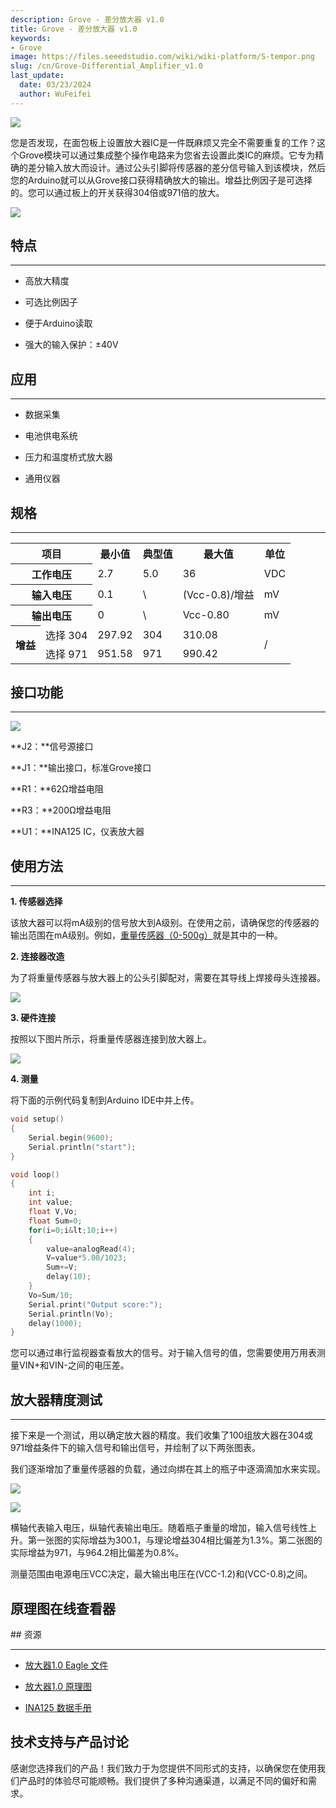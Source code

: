 ```yaml
---
description: Grove - 差分放大器 v1.0
title: Grove - 差分放大器 v1.0
keywords:
- Grove
image: https://files.seeedstudio.com/wiki/wiki-platform/S-tempor.png
slug: /cn/Grove-Differential_Amplifier_v1.0
last_update:
  date: 03/23/2024
  author: WuFeifei
---
```


<!-- ---
name: Grove - Differential Amplifier v1.0
category: Sensor
bzurl: https://www.seeedstudio.com/Grove-Differential-Amplifier-p-1284.html
oldwikiname:  Grove - Differential Amplifier v1.0
prodimagename:  Amplifier_V2.jpg
surveyurl: https://www.research.net/r/Grove-Differential_Amplifier_v1
sku:    103020016
--- -->
![](https://files.seeedstudio.com/wiki/Grove-Differential_Amplifier_v1.0/img/Amplifier_V2.jpg)

您是否发现，在面包板上设置放大器IC是一件既麻烦又完全不需要重复的工作？这个Grove模块可以通过集成整个操作电路来为您省去设置此类IC的麻烦。它专为精确的差分输入放大而设计。通过公头引脚将传感器的差分信号输入到该模块，然后您的Arduino就可以从Grove接口获得精确放大的输出。增益比例因子是可选择的。您可以通过板上的开关获得304倍或971倍的放大。

[![](https://files.seeedstudio.com/wiki/Seeed-WiKi/docs/images/300px-Get_One_Now_Banner-ragular.png)](https://www.seeedstudio.com/Grove-Differential-Amplifier-p-1284.html)

## 特点

---

* 高放大精度

* 可选比例因子
* 便于Arduino读取
* 强大的输入保护：±40V

## 应用

---

* 数据采集

* 电池供电系统
* 压力和温度桥式放大器
* 通用仪器

## 规格

---
<table  cellspacing="0" width="80%">
<tr>
<th colspan="2" scope="col"> 项目
</th>
<th scope="col"> 最小值
</th>
<th scope="col"> 典型值
</th>
<th scope="col"> 最大值
</th>
<th scope="col"> 单位
</th></tr>
<tr>
<th colspan="2" scope="row"> 工作电压
</th>
<td> 2.7
</td>
<td> 5.0
</td>
<td> 36
</td>
<td> VDC
</td></tr>
<tr>
<th colspan="2" scope="row"> 输入电压
    </th>
<td> 0.1
</td>
<td> \
</td>
<td> (Vcc-0.8)/增益
</td>
<td> mV
</td></tr>
<tr>
<th colspan="2" scope="row"> 输出电压
</th>
<td> 0
</td>
<td> \
</td>
<td> Vcc-0.80
</td>
<td> mV
</td></tr>
<tr>
<th rowspan="2"> 增益
</th>
<td> 选择 304
</td>
<td> 297.92
</td>
<td> 304
</td>
<td> 310.08
</td>
<td colspan="2" rowspan="2"> /
</td></tr>
<tr>
<td> 选择 971
</td>
<td> 951.58
</td>
<td> 971
</td>
<td> 990.42
</td></tr></table>

## 接口功能

---
![](https://files.seeedstudio.com/wiki/Grove-Differential_Amplifier_v1.0/img/Amplifier_Interface3.jpg)

**J2：**信号源接口

**J1：**输出接口，标准Grove接口

**R1：**62Ω增益电阻

**R3：**200Ω增益电阻

**U1：**INA125 IC，仪表放大器

## 使用方法

---
**1. 传感器选择**

该放大器可以将mA级别的信号放大到A级别。在使用之前，请确保您的传感器的输出范围在mA级别。例如，[重量传感器（0-500g）](https://yiyan.baidu.com/Weight_Sensor_Load_Cell_0-500g)就是其中的一种。

**2. 连接器改造**

为了将重量传感器与放大器上的公头引脚配对，需要在其导线上焊接母头连接器。

![](https://files.seeedstudio.com/wiki/Grove-Differential_Amplifier_v1.0/img/Solder.jpg)

**3. 硬件连接**

按照以下图片所示，将重量传感器连接到放大器上。

![](https://files.seeedstudio.com/wiki/Grove-Differential_Amplifier_v1.0/img/Connect5.jpg)

**4. 测量**

将下面的示例代码复制到Arduino IDE中并上传。

```c++
void setup()
{
    Serial.begin(9600);
    Serial.println("start");
}

void loop()
{
    int i;
    int value;
    float V,Vo;
    float Sum=0;
    for(i=0;i&lt;10;i++)
    {
        value=analogRead(4);
        V=value*5.00/1023;
        Sum+=V;
        delay(10);
    }
    Vo=Sum/10;
    Serial.print("Output score:");
    Serial.println(Vo);
    delay(1000);
}
```

您可以通过串行监视器查看放大的信号。对于输入信号的值，您需要使用万用表测量VIN+和VIN-之间的电压差。

## 放大器精度测试

---
接下来是一个测试，用以确定放大器的精度。我们收集了100组放大器在304或971增益条件下的输入信号和输出信号，并绘制了以下两张图表。

我们逐渐增加了重量传感器的负载，通过向绑在其上的瓶子中逐滴滴加水来实现。

![](https://files.seeedstudio.com/wiki/Grove-Differential_Amplifier_v1.0/img/TEST_Score1.jpg)

![](https://files.seeedstudio.com/wiki/Grove-Differential_Amplifier_v1.0/img/Test_Score_Picture2.jpg)

横轴代表输入电压，纵轴代表输出电压。随着瓶子重量的增加，输入信号线性上升。第一张图的实际增益为300.1，与理论增益304相比偏差为1.3%。第二张图的实际增益为971，与964.2相比偏差为0.8%。

测量范围由电源电压VCC决定，最大输出电压在(VCC-1.2)和(VCC-0.8)之间。

## 原理图在线查看器

<div className="altium-ecad-viewer" data-project-src="https://files.seeedstudio.com/wiki/Grove-Differential_Amplifier_v1.0/res/Amplifier_eagle_file.zip" style={{borderRadius: '0px 0px 4px 4px', height: 500, borderStyle: 'solid', borderWidth: 1, borderColor: 'rgb(241, 241, 241)', overflow: 'hidden', maxWidth: 1280, maxHeight: 700, boxSizing: 'border-box'}}>
</div>
## 资源

---

* [放大器1.0 Eagle 文件](https://files.seeedstudio.com/wiki/Grove-Differential_Amplifier_v1.0/res/Amplifier_eagle_file.zip)

* [放大器1.0 原理图](https://files.seeedstudio.com/wiki/Grove-Differential_Amplifier_v1.0/res/Amplifier.pdf)

* [INA125 数据手册](https://files.seeedstudio.com/wiki/Grove-Differential_Amplifier_v1.0/res/INA125.pdf)

## 技术支持与产品讨论

感谢您选择我们的产品！我们致力于为您提供不同形式的支持，以确保您在使用我们产品时的体验尽可能顺畅。我们提供了多种沟通渠道，以满足不同的偏好和需求。

<div class="button_tech_support_container">
<a href="https://forum.seeedstudio.com/" class="button_forum"></a> 
<a href="https://www.seeedstudio.com/contacts" class="button_email"></a>
</div>

<div class="button_tech_support_container">
<a href="https://discord.gg/eWkprNDMU7" class="button_discord"></a> 
<a href="https://github.com/Seeed-Studio/wiki-documents/discussions/69" class="button_discussion"></a>
</div>
